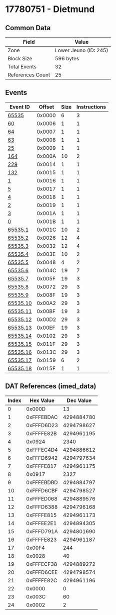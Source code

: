 # 17780751 - Dietmund

## Common Data

| Field            | Value                 |
|------------------|-----------------------|
| Zone             | Lower Jeuno (ID: 245) |
| Block Size       | 596 bytes             |
| Total Events     | 32                    |
| References Count | 25                    |

## Events

| Event ID                  | Offset   |   Size |   Instructions |
|---------------------------|----------|--------|----------------|
| [65535](./65535.md)       | 0x0000   |      6 |              3 |
| [60](./60.md)             | 0x0006   |      1 |              1 |
| [64](./64.md)             | 0x0007   |      1 |              1 |
| [63](./63.md)             | 0x0008   |      1 |              1 |
| [25](./25.md)             | 0x0009   |      1 |              1 |
| [164](./164.md)           | 0x000A   |     10 |              2 |
| [229](./229.md)           | 0x0014   |      1 |              1 |
| [132](./132.md)           | 0x0015   |      1 |              1 |
| [1](./1.md)               | 0x0016   |      1 |              1 |
| [5](./5.md)               | 0x0017   |      1 |              1 |
| [4](./4.md)               | 0x0018   |      1 |              1 |
| [2](./2.md)               | 0x0019   |      1 |              1 |
| [3](./3.md)               | 0x001A   |      1 |              1 |
| [0](./0.md)               | 0x001B   |      1 |              1 |
| [65535.1](./65535.1.md)   | 0x001C   |     10 |              2 |
| [65535.2](./65535.2.md)   | 0x0026   |     12 |              4 |
| [65535.3](./65535.3.md)   | 0x0032   |     12 |              4 |
| [65535.4](./65535.4.md)   | 0x003E   |     10 |              2 |
| [65535.5](./65535.5.md)   | 0x0048   |      4 |              2 |
| [65535.6](./65535.6.md)   | 0x004C   |     19 |              7 |
| [65535.7](./65535.7.md)   | 0x005F   |     19 |              3 |
| [65535.8](./65535.8.md)   | 0x0072   |     29 |              3 |
| [65535.9](./65535.9.md)   | 0x008F   |     19 |              3 |
| [65535.10](./65535.10.md) | 0x00A2   |     29 |              3 |
| [65535.11](./65535.11.md) | 0x00BF   |     19 |              3 |
| [65535.12](./65535.12.md) | 0x00D2   |     29 |              3 |
| [65535.13](./65535.13.md) | 0x00EF   |     19 |              3 |
| [65535.14](./65535.14.md) | 0x0102   |     29 |              3 |
| [65535.15](./65535.15.md) | 0x011F   |     29 |              3 |
| [65535.16](./65535.16.md) | 0x013C   |     29 |              3 |
| [65535.17](./65535.17.md) | 0x0159   |      6 |              2 |
| [65535.18](./65535.18.md) | 0x015F   |      1 |              1 |

## DAT References (imed_data)

|   Index | Hex Value   |   Dec Value |
|---------|-------------|-------------|
|       0 | 0x000D      |          13 |
|       1 | 0xFFFEBDAC  |  4294884780 |
|       2 | 0xFFFD6D23  |  4294798627 |
|       3 | 0xFFFFE82B  |  4294961195 |
|       4 | 0x0924      |        2340 |
|       5 | 0xFFFEC4D4  |  4294886612 |
|       6 | 0xFFFD6942  |  4294797634 |
|       7 | 0xFFFFE817  |  4294961175 |
|       8 | 0x0917      |        2327 |
|       9 | 0xFFFEBDBD  |  4294884797 |
|      10 | 0xFFFD6CBF  |  4294798527 |
|      11 | 0xFFFED068  |  4294889576 |
|      12 | 0xFFFD6388  |  4294796168 |
|      13 | 0xFFFFE815  |  4294961173 |
|      14 | 0xFFFEE2E1  |  4294894305 |
|      15 | 0xFFFD791A  |  4294801690 |
|      16 | 0xFFFFE823  |  4294961187 |
|      17 | 0x00F4      |         244 |
|      18 | 0x0028      |          40 |
|      19 | 0xFFFECF38  |  4294889272 |
|      20 | 0xFFFD6CEE  |  4294798574 |
|      21 | 0xFFFFE82C  |  4294961196 |
|      22 | 0x0000      |           0 |
|      23 | 0x003C      |          60 |
|      24 | 0x0002      |           2 |
